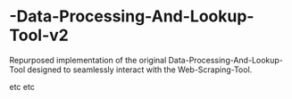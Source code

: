 # -Data-Processing-And-Lookup-Tool-v2

Repurposed implementation of the original Data-Processing-And-Lookup-Tool designed to seamlessly interact with the Web-Scraping-Tool.

etc etc
